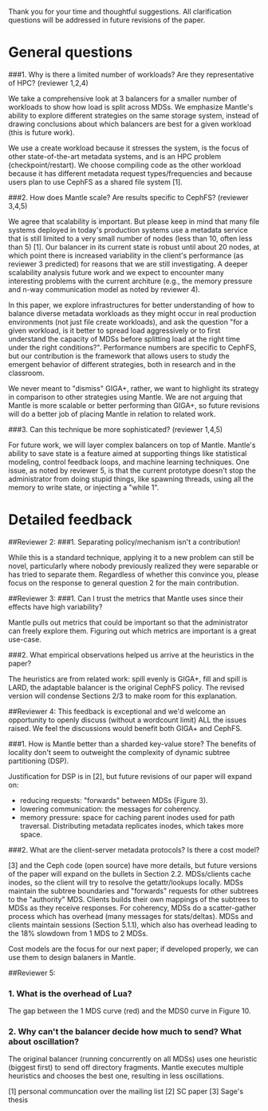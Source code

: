 Thank you for your time and thoughtful suggestions. All clarification questions will be addressed in future revisions of the paper.

# General questions
###1. Why is there a limited number of workloads? Are they representative of HPC?
(reviewer 1,2,4)

We take a comprehensive look at 3 balancers for a smaller number of workloads to show how load is split across MDSs. We emphasize Mantle's ability to explore different strategies on the same storage system, instead of drawing conclusions about which balancers are best for a given workload (this is future work).

We use a create workload because it stresses the system, is the focus of other state-of-the-art metadata systems, and is an HPC problem (checkpoint/restart). We choose compiling code as the other workload because it has different metadata request types/frequencies and because users plan to use CephFS as a shared file system [1].

###2. How does Mantle scale? Are results specific to CephFS?
(reviewer 3,4,5)

We agree that scalability is important. But please keep in mind that many file systems deployed in today's production systems use a metadata service that is still limited to a very small number of nodes (less than 10, often less than 5) [1]. Our balancer in its current state is robust until about 20 nodes, at which point there is increased variability in the client's performance (as reviewer 3 predicted) for reasons that we are still investigating. A deeper scalability analysis future work and we expect to encounter many interesting problems with the current architure (e.g., the memory pressure and n-way communication model as noted by reviewer 4).

In this paper, we explore infrastructures for better understanding of how to balance diverse metadata workloads as they might occur in real production environments (not just file create workloads), and ask the question "for a given workload, is it better to spread load aggressively or to first understand the capacity of MDSs before splitting load at the right time under the right conditions?". Performance numbers are specific to CephFS, but our contribution is the framework that allows users to study the emergent behavior of different strategies, both in research and in the classroom.

We never meant to "dismiss" GIGA+, rather, we want to highlight its strategy in comparison to other strategies using Mantle. We are not arguing that Mantle is more scalable or better performing than GIGA+, so future revisions will do a better job of placing Mantle in relation to related work. 

###3. Can this technique be more sophisticated?
(reviewer 1,4,5)

For future work, we will layer complex balancers on top of Mantle. Mantle's ability to save state is a feature aimed at supporting things like statistical modeling, control feedback loops, and machine learning techniques. One issue, as noted by reviewer 5, is that the current prototype doesn't stop the administrator from doing stupid things, like spawning threads, using all the memory to write state, or injecting a "while 1". 

# Detailed feedback
##Reviewer 2: 
###1. Separating policy/mechanism isn't a contribution!

While this is a standard technique, applying it to a new problem can still be novel, particularly where nobody previously realized they were separable or has tried to separate them. Regardless of whether this convince you, please focus on the response to general question 2 for the main contribution.

##Reviewer 3:
###1. Can I trust the metrics that Mantle uses since their effects have high variability?

Mantle pulls out metrics that could be important so that the administrator can freely explore them. Figuring out which metrics are important is a great use-case.

###2. What empirical observations helped us arrive at the heuristics in the paper?

The heuristics are from related work: spill evenly is GIGA+, fill and spill is LARD, the adaptable balancer is the original CephFS policy. The revised version will condense Sections 2/3 to make room for this explanation.

##Reviewer 4:
This feedback is exceptional and we'd welcome an opportunity to openly discuss (without a wordcount limit) ALL the issues raised. We feel the discussions would benefit both GIGA+ and CephFS.

###1. How is Mantle better than a sharded key-value store? The benefits of locality don't seem to outweight the complexity of dynamic subtree partitioning (DSP).

Justification for DSP is in [2], but future revisions of our paper will expand on:
- reducing requests: "forwards" between MDSs (Figure 3). 
- lowering communication: the messages for coherency.
- memory pressure: space for caching parent inodes used for path traversal. Distributing metadata replicates inodes, which takes more space.

###2. What are the client-server metadata protocols? Is there a cost model?

[3] and the Ceph code (open source) have more details, but future versions of the paper will expand on the bullets in Section 2.2. MDSs/clients cache inodes, so the client will try to resolve the getattr/lookups locally. MDSs maintain the subtree boundaries and "forwards" requests for other subtrees to the "authority" MDS. Clients builds their own mappings of the subtrees to MDSs as they receive responses. For coherency, MDSs do a scatter-gather process which has overhead (many messages for stats/deltas). MDSs and clients maintain sessions (Section 5.1.1), which also has overhead leading to the 18% slowdown from 1 MDS to 2 MDSs.

Cost models are the focus for our next paper; if developed properly, we can use them to design balaners in Mantle. 

##Reviewer 5:
### 1. What is the overhead of Lua?

The gap between the 1 MDS curve (red) and the MDS0 curve in Figure 10. 

### 2. Why can't the balancer decide how much to send? What about oscillation?

The original balancer (running concurrently on all MDSs) uses one heuristic (biggest first) to send off directory fragments. Mantle executes multiple heuristics and chooses the best one, resulting in less oscillations.

[1] personal communcation over the mailing list
[2] SC paper
[3] Sage's thesis
